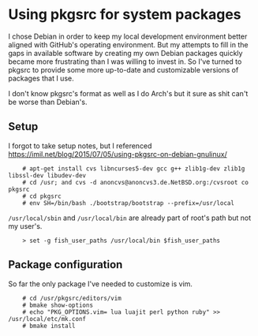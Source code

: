 Using pkgsrc for system packages
================================

I chose Debian in order to keep my local development environment better aligned with GitHub's operating environment.
But my attempts to fill in the gaps in available software by creating my own Debian packages quickly became more frustrating than I was willing to invest in.
So I've turned to pkgsrc to provide some more up-to-date and customizable versions of packages that I use.

I don't know pkgsrc's format as well as I do Arch's but it sure as shit can't be worse than Debian's.

## Setup

I forgot to take setup notes, but I referenced https://imil.net/blog/2015/07/05/using-pkgsrc-on-debian-gnulinux/

		# apt-get install cvs libncurses5-dev gcc g++ zlib1g-dev zlib1g libssl-dev libudev-dev
		# cd /usr; and cvs -d anoncvs@anoncvs3.de.NetBSD.org:/cvsroot co pkgsrc
		# cd pkgsrc
		# env SH=/bin/bash ./bootstrap/bootstrap --prefix=/usr/local

`/usr/local/sbin` and `/usr/local/bin` are already part of root's path but not my user's.

		> set -g fish_user_paths /usr/local/bin $fish_user_paths

## Package configuration

So far the only package I've needed to customize is vim.

		# cd /usr/pkgsrc/editors/vim
		# bmake show-options
		# echo "PKG_OPTIONS.vim= lua luajit perl python ruby" >> /usr/local/etc/mk.conf
		# bmake install




